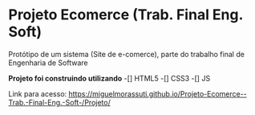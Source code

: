 # Projeto Ecomerce (Trab. Final Eng. Soft)
 Protótipo de um sistema (Site de e-comerce), parte do trabalho final de Engenharia de Software
 
 **Projeto foi construindo utilizando**
 -[] HTML5
 -[] CSS3 
 -[] JS
 
 Link para acesso: https://miguelmorassuti.github.io/Projeto-Ecomerce--Trab.-Final-Eng.-Soft-/Projeto/
